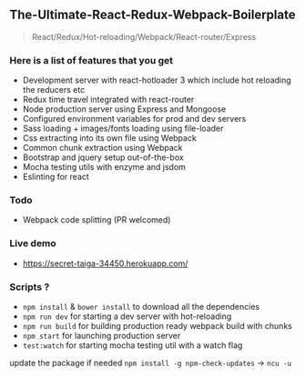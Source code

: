 ## The-Ultimate-React-Redux-Webpack-Boilerplate
>React/Redux/Hot-reloading/Webpack/React-router/Express

### Here is a list of features that you get

  * Development server with react-hotloader 3 which include hot reloading the reducers etc
  * Redux time travel integrated with react-router
  * Node production server using Express and Mongoose
  * Configured environment variables for prod and dev servers
  * Sass loading + images/fonts loading using file-loader
  * Css extracting into its own file using Webpack
  * Common chunk extraction using Webpack
  * Bootstrap and jquery setup out-of-the-box
  * Mocha testing utils with enzyme and jsdom
  * Eslinting for react

### Todo
  * Webpack code splitting (PR welcomed)
  
### Live demo
* https://secret-taiga-34450.herokuapp.com/

### Scripts ?
* `npm install` & `bower install` to download all the dependencies
* `npm run dev` for starting a dev server with hot-reloading
* `npm run build` for building production ready webpack build with chunks
* `npm start` for launching production server
* `test:watch` for starting mocha testing util with a watch flag

update the package if needed `npm install -g npm-check-updates` -> `ncu -u`

